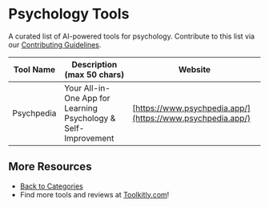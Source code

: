 # Psychology Tools

A curated list of AI-powered tools for psychology. Contribute to this list via our [Contributing Guidelines](../CONTRIBUTING.md).

| Tool Name | Description (max 50 chars) | Website |
|-----------|----------------------------|---------|
| Psychpedia | Your All-in-One App for Learning Psychology & Self-Improvement | [https://www.psychpedia.app/](https://www.psychpedia.app/) |

## More Resources
- [Back to Categories](https://github.com/ToolkitlyAI/awesome-ai-tools/blob/master/README.md)
- Find more tools and reviews at [Toolkitly.com](https://toolkitly.com)!
